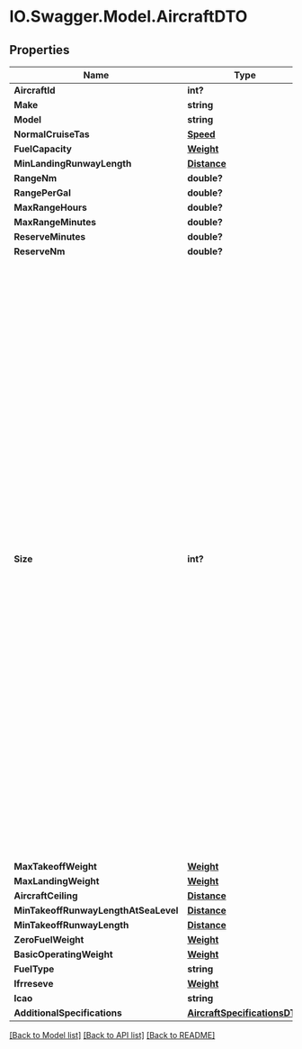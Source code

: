 # IO.Swagger.Model.AircraftDTO
## Properties

Name | Type | Description | Notes
------------ | ------------- | ------------- | -------------
**AircraftId** | **int?** |  | [optional] 
**Make** | **string** |  | [optional] 
**Model** | **string** |  | [optional] 
**NormalCruiseTas** | [**Speed**](Speed.md) |  | [optional] 
**FuelCapacity** | [**Weight**](Weight.md) |  | [optional] 
**MinLandingRunwayLength** | [**Distance**](Distance.md) |  | [optional] 
**RangeNm** | **double?** |  | [optional] 
**RangePerGal** | **double?** |  | [optional] 
**MaxRangeHours** | **double?** |  | [optional] 
**MaxRangeMinutes** | **double?** |  | [optional] 
**ReserveMinutes** | **double?** |  | [optional] 
**ReserveNm** | **double?** |  | [optional] 
**Size** | **int?** | Aircraft sizes:             0 &#x3D; Not set             1 &#x3D; Light Jet             2 &#x3D; Medium Jet             3 &#x3D; Heavy Jet             4 &#x3D; Light Helicopter             5 &#x3D; Wide Body             6 &#x3D; Single Turbo Prop             7 &#x3D; Very Light Jet             8 &#x3D; Single Engine Piston             9 &#x3D; Medium Helicopter             10 &#x3D; Heavy Helicopter             11 &#x3D; Light Twin             12 &#x3D; Heavy Twin             13 &#x3D; Light Turbo Prop             14 &#x3D; Medium Turbo Prop             15 &#x3D; Heavy Turbo Prop             16 &#x3D; Super Heavy Jet    * &#x60;NotSet&#x60; - Not Set  * &#x60;LightJet&#x60; - Light Jet  * &#x60;MediumJet&#x60; - Medium Jet  * &#x60;HeavyJet&#x60; - Heavy Jet  * &#x60;LightHelicopter&#x60; - Light Helicopter  * &#x60;WideBody&#x60; - Wide Body  * &#x60;SingleTurboProp&#x60; - Single Turbo Prop  * &#x60;VeryLightJet&#x60; - Very Light Jet  * &#x60;SingleEnginePiston&#x60; - Single Engine Piston  * &#x60;MediumHelicopter&#x60; - Medium Helicopter  * &#x60;HeavyHelicopter&#x60; - Heavy Helicopter  * &#x60;LightTwin&#x60; - Light Twin  * &#x60;HeavyTwin&#x60; - Heavy Twin  * &#x60;LightTurboProp&#x60; - Light Turbo Prop  * &#x60;MediumTurboprop&#x60; - Medium Turbo Prop  * &#x60;HeavyTurboprop&#x60; - Heavy Turbo Prop  * &#x60;SuperHeavyJet&#x60; - Super Heavy Jet   | [optional] 
**MaxTakeoffWeight** | [**Weight**](Weight.md) |  | [optional] 
**MaxLandingWeight** | [**Weight**](Weight.md) |  | [optional] 
**AircraftCeiling** | [**Distance**](Distance.md) |  | [optional] 
**MinTakeoffRunwayLengthAtSeaLevel** | [**Distance**](Distance.md) |  | [optional] 
**MinTakeoffRunwayLength** | [**Distance**](Distance.md) |  | [optional] 
**ZeroFuelWeight** | [**Weight**](Weight.md) |  | [optional] 
**BasicOperatingWeight** | [**Weight**](Weight.md) |  | [optional] 
**FuelType** | **string** |  | [optional] 
**Ifrreseve** | [**Weight**](Weight.md) |  | [optional] 
**Icao** | **string** |  | [optional] 
**AdditionalSpecifications** | [**AircraftSpecificationsDTO**](AircraftSpecificationsDTO.md) |  | [optional] 

[[Back to Model list]](../README.md#documentation-for-models) [[Back to API list]](../README.md#documentation-for-api-endpoints) [[Back to README]](../README.md)

